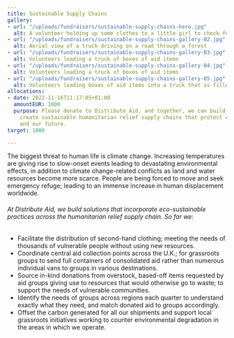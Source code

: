 ```yaml
---
title: Sustainable Supply Chains
gallery:
- url: "/uploads/fundraisers/sustainable-supply-chains-hero.jpg"
  alt: A volunteer holding up some clothes to a little girl to check for size
- url: "/uploads/fundraisers/sustainable-supply-chains-gallery-02.jpg"
  alt: Aerial view of a truck driving on a road through a forest
- url: "/uploads/fundraisers/sustainable-supply-chains-gallery-03.jpg"
  alt: Volunteers loading a truck of boxes of aid items
- url: "/uploads/fundraisers/sustainable-supply-chains-gallery-04.jpg"
  alt: Volunteers loading a truck of boxes of aid items
- url: "/uploads/fundraisers/sustainable-supply-chains-gallery-05.jpg"
  alt: Volunteers loading boxes of aid items into a truck that is filled at full capacity
allocations:
- date: 2022-11-16T11:17:05+01:00
  amountEUR: 1000
  purpose: Please donate to Distribute Aid, and together, we can build solutions that
    create sustainable humanitarian relief supply chains that protect our environment
    and our future.
target: 1000

---
```

The biggest threat to human life is climate change. Increasing temperatures are giving rise to slow-onset events leading to devastating environmental effects, in addition to climate change-related conflicts as land and water resources become more scarce. People are being forced to move and seek emergency refuge; leading to an immense increase in human displacement worldwide.

###### At Distribute Aid, we build solutions that incorporate eco-sustainable practices across the humanitarian relief supply chain. So far we:

* Facilitate the distribution of second-hand clothing; meeting the needs of thousands of vulnerable people without using new resources.
* Coordinate central aid collection points across the U.K.; for grassroots groups to send full containers of consolidated aid rather than numerous individual vans to groups in various destinations.
* Source in-kind donations from overstock, based-off items requested by aid groups giving use to resources that would otherwise go to waste; to support the needs of vulnerable communities.
* Identify the needs of groups across regions each quarter to understand exactly what they need, and match donated aid to groups accordingly.
* Offset the carbon generated for all our shipments and support local grassroots initiatives working to counter environmental degradation in the areas in which we operate.